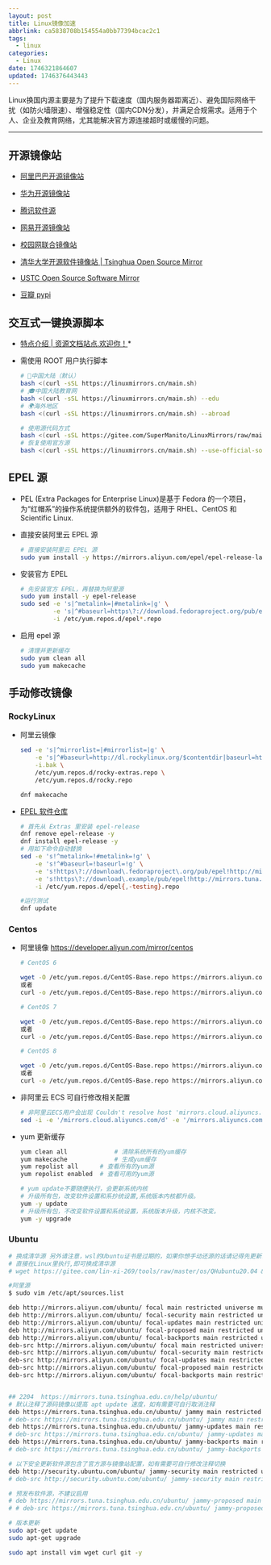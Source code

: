 ```yaml
---
layout: post
title: Linux镜像加速
abbrlink: ca5838708b154554a0bb77394bcac2c1
tags:
  - linux
categories:
  - Linux
date: 1746321864607
updated: 1746376443443
---
```


Linux换国内源主要是为了提升下载速度（国内服务器距离近）、避免国际网络干扰（如防火墙限速）、增强稳定性（国内CDN分发），并满足合规需求。适用于个人、企业及教育网络，尤其能解决官方源连接超时或缓慢的问题。

<!-- more -->

***

## 开源镜像站

- [阿里巴巴开源镜像站](https://developer.aliyun.com/mirror/)

- [华为开源镜像站](https://mirrors.huaweicloud.com/home)

- [腾讯软件源](https://mirrors.cloud.tencent.com/)

- [网易开源镜像站](https://mirrors.163.com/)

- [校园网联合镜像站](https://mirrors.cernet.edu.cn/)

- [清华大学开源软件镜像站 | Tsinghua Open Source Mirror](https://mirrors.tuna.tsinghua.edu.cn/)

- [USTC Open Source Software Mirror](https://mirrors.ustc.edu.cn/)

- [豆瓣 pypi](https://mirrors.cloud.tencent.com/pypi/)

## 交互式一键换源脚本

- [特点介绍 | 资源文档站点.欢迎你！](https://docs.mjbox.site/huanyuan.html)\*

- 需使用 ROOT 用户执行脚本

  ```sh
  # 🏡中国大陆（默认）
  bash <(curl -sSL https://linuxmirrors.cn/main.sh)
  # 🎓中国大陆教育网
  bash <(curl -sSL https://linuxmirrors.cn/main.sh) --edu
  # 🌍海外地区
  bash <(curl -sSL https://linuxmirrors.cn/main.sh) --abroad

  # 使用源代码方式
  bash <(curl -sSL https://gitee.com/SuperManito/LinuxMirrors/raw/main/ChangeMirrors.sh)
  # 恢复使用官方源
  bash <(curl -sSL https://linuxmirrors.cn/main.sh) --use-official-source
  ```

## EPEL 源

- PEL (Extra Packages for Enterprise Linux)是基于 Fedora 的一个项目，为“红帽系”的操作系统提供额外的软件包，适用于 RHEL、CentOS 和 Scientific Linux.

- 直接安装阿里云 EPEL 源
  ```sh
  # 直接安装阿里云 EPEL 源
  sudo yum install -y https://mirrors.aliyun.com/epel/epel-release-latest-$(rpm -E %rhel).noarch.rpm
  ```

- 安装官方 EPEL

  ```sh
  # 先安装官方 EPEL，再替换为阿里源
  sudo yum install -y epel-release
  sudo sed -e 's|^metalink=|#metalink=|g' \
           -e 's|^#baseurl=https\?://download.fedoraproject.org/pub/epel|baseurl=https://mirrors.aliyun.com/epel|g' \
           -i /etc/yum.repos.d/epel*.repo
  ```

- 启用 epel 源

  ```sh
  # 清理并更新缓存
  sudo yum clean all
  sudo yum makecache
  ```

## 手动修改镜像

### RockyLinux

- 阿里云镜像

  ```sh
  sed -e 's|^mirrorlist=|#mirrorlist=|g' \
      -e 's|^#baseurl=http://dl.rockylinux.org/$contentdir|baseurl=https://mirrors.aliyun.com/rockylinux|g' \
      -i.bak \
      /etc/yum.repos.d/rocky-extras.repo \
      /etc/yum.repos.d/rocky.repo

  dnf makecache
  ```

- [EPEL 软件仓库](https://mirrors.tuna.tsinghua.edu.cn/help/epel/)

  ```sh
  # 首先从 Extras 里安装 epel-release
  dnf remove epel-release -y
  dnf install epel-release -y
  # 用如下命令自动替换
  sed -e 's!^metalink=!#metalink=!g' \
      -e 's!^#baseurl=!baseurl=!g' \
      -e 's!https\?://download\.fedoraproject\.org/pub/epel!http://mirrors.tuna.tsinghua.edu.cn/epel!g' \
      -e 's!https\?://download\.example/pub/epel!http://mirrors.tuna.tsinghua.edu.cn/epel!g' \
      -i /etc/yum.repos.d/epel{,-testing}.repo

  #运行测试
  dnf update
  ```

### Centos

- 阿里镜像 <https://developer.aliyun.com/mirror/centos>

  ```sh
  # CentOS 6

  wget -O /etc/yum.repos.d/CentOS-Base.repo https://mirrors.aliyun.com/repo/Centos-6.repo
  或者
  curl -o /etc/yum.repos.d/CentOS-Base.repo https://mirrors.aliyun.com/repo/Centos-6.repo
  ```

  ```sh
  # CentOS 7

  wget -O /etc/yum.repos.d/CentOS-Base.repo https://mirrors.aliyun.com/repo/Centos-7.repo
  或者
  curl -o /etc/yum.repos.d/CentOS-Base.repo https://mirrors.aliyun.com/repo/Centos-7.repo
  ```

  ```sh
  # CentOS 8

  wget -O /etc/yum.repos.d/CentOS-Base.repo https://mirrors.aliyun.com/repo/Centos-8.repo
  或者
  curl -o /etc/yum.repos.d/CentOS-Base.repo https://mirrors.aliyun.com/repo/Centos-8.repo
  ```

- 非阿里云 ECS 可自行修改相关配置

  ```sh
  # 非阿里云ECS用户会出现 Couldn't resolve host 'mirrors.cloud.aliyuncs.com' 信息，不影响使用。
  sed -i -e '/mirrors.cloud.aliyuncs.com/d' -e '/mirrors.aliyuncs.com/d' /etc/yum.repos.d/CentOS-Base.repo

  ```

- yum 更新缓存

  ```sh
  yum clean all     		# 清除系统所有的yum缓存
  yum makecache     		# 生成yum缓存
  yum repolist all		# 查看所有的yum源
  yum repolist enabled	# 查看可用的yum源

  # yum update不要随便执行，会更新系统内核
  # 升级所有包，改变软件设置和系抄统设置,系统版本内核都升级。
  yum -y update
  # 升级所有包，不改变软件设置和系统设置，系统版本升级，内核不改变。
  yum -y upgrade
  ```

### Ubuntu

```sh
# 换成清华源 另外请注意，wsl的Ubuntu证书是过期的，如果你想手动还源的话请记得先更新证书
# 直接在Linux里执行,即可换成清华源
# wget https://gitee.com/lin-xi-269/tools/raw/master/os/QHubuntu20.04 && bash QHubuntu20.04

#阿里源
$ sudo vim /etc/apt/sources.list

deb http://mirrors.aliyun.com/ubuntu/ focal main restricted universe multiverse
deb http://mirrors.aliyun.com/ubuntu/ focal-security main restricted universe multiverse
deb http://mirrors.aliyun.com/ubuntu/ focal-updates main restricted universe multiverse
deb http://mirrors.aliyun.com/ubuntu/ focal-proposed main restricted universe multiverse
deb http://mirrors.aliyun.com/ubuntu/ focal-backports main restricted universe multiverse
deb-src http://mirrors.aliyun.com/ubuntu/ focal main restricted universe multiverse
deb-src http://mirrors.aliyun.com/ubuntu/ focal-security main restricted universe multiverse
deb-src http://mirrors.aliyun.com/ubuntu/ focal-updates main restricted universe multiverse
deb-src http://mirrors.aliyun.com/ubuntu/ focal-proposed main restricted universe multiverse
deb-src http://mirrors.aliyun.com/ubuntu/ focal-backports main restricted universe multiverse


## 2204  https://mirrors.tuna.tsinghua.edu.cn/help/ubuntu/
# 默认注释了源码镜像以提高 apt update 速度，如有需要可自行取消注释
deb https://mirrors.tuna.tsinghua.edu.cn/ubuntu/ jammy main restricted universe multiverse
# deb-src https://mirrors.tuna.tsinghua.edu.cn/ubuntu/ jammy main restricted universe multiverse
deb https://mirrors.tuna.tsinghua.edu.cn/ubuntu/ jammy-updates main restricted universe multiverse
# deb-src https://mirrors.tuna.tsinghua.edu.cn/ubuntu/ jammy-updates main restricted universe multiverse
deb https://mirrors.tuna.tsinghua.edu.cn/ubuntu/ jammy-backports main restricted universe multiverse
# deb-src https://mirrors.tuna.tsinghua.edu.cn/ubuntu/ jammy-backports main restricted universe multiverse

# 以下安全更新软件源包含了官方源与镜像站配置，如有需要可自行修改注释切换
deb http://security.ubuntu.com/ubuntu/ jammy-security main restricted universe multiverse
# deb-src http://security.ubuntu.com/ubuntu/ jammy-security main restricted universe multiverse

# 预发布软件源，不建议启用
# deb https://mirrors.tuna.tsinghua.edu.cn/ubuntu/ jammy-proposed main restricted universe multiverse
# # deb-src https://mirrors.tuna.tsinghua.edu.cn/ubuntu/ jammy-proposed main restricted universe multiverse

# 版本更新
sudo apt-get update
sudo apt-get upgrade

sudo apt install vim wget curl git -y
```
